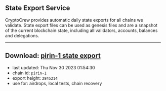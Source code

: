 ## State Export Service
CryptoCrew provides automatic daily state exports for all chains we validate. State export files can be used as genesis files and are a snapshot of the current blockchain state, including all validators, accounts, balances and delegations.

---
**Download: [pirin-1 state export](https://dl.ccvalidators.com/SERVICE/nolus/pirin-1_export_2845214.json)**
---

- last updated: Thu Nov 30 2023 01:54:30
- chain id: `pirin-1`
- export height: `2845214`
- use for: airdrops, local tests, chain recovery
